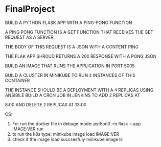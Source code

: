 # FinalProject

BUILD A PYTHON FLASK APP WITH A PING-PONG FUNCTION

A PING PONG FUNCTION IS A GET FUNCTION THAT RECEIVES THE GET
REQUEST AS A SERVER

THE BODY OF THIS REQUEST IS A JSON WITH A CONTENT PING

THE FLAK APP SHROUD RETURNS A 200 RESPONSE WITH A PONG JSON

BUILD AN IMAGE THAT RUNS THE APPLICATION IN PORT 5005

BUILD A CLUSTER IN MINIKUBE TO RUN 4 INSTANCES OF THIS CONTAINER

THE INSTANCE SHOULD BE A DEPLOYMENT WITH A 4 REPLICAS
USING ANSIBILE BUILD A CRON JOB IN JENKINS TO ADD 2 REPLICAS AT

8:‎00 AND DELETE 2 REPLICAS AT 13:00



CS:
1. For run the docker file in debuge mode:
    python3 -m flask --app IMAGE:VER run
2. to run the k8s type:
minikube image load IMAGE:VER
3. check if the image load succsesfuly 
minikube image ls
